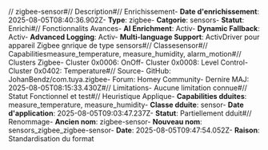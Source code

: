 // zigbee-sensor#// Description#// Enrichissement- **Date d'enrichissement**: 2025-08-05T08:40:36.902Z- **Type**: zigbee- **Catgorie**: sensors- **Statut**:  Enrichi#// Fonctionnalits Avances- **AI Enrichment**: Activ- **Dynamic Fallback**: Activ- **Advanced Logging**: Activ- **Multi-language Support**: ActivDriver pour appareil Zigbee gnrique de type sensors#// Classesensor#// Capabilitiesmeasure_temperature, measure_humidity, alarm_motion#// Clusters Zigbee- Cluster 0x0006: OnOff- Cluster 0x0008: Level Control- Cluster 0x0402: Temperature#// Source- GitHub: JohanBendz/com.tuya.zigbee- Forum: Homey Community- Dernire MAJ: 2025-08-05T08:15:33.430Z#// Limitations- Aucune limitation connue#// Statut Fonctionnel et test#// Heuristique Applique- **Capabilities dduites**: measure_temperature, measure_humidity- **Classe dduite**: sensor- **Date d'application**: 2025-08-05T09:03:47.237Z- **Statut**:  Partiellement dduit#// Renommage- **Ancien nom**: zigbee-sensor- **Nouveau nom**: sensors_zigbee_zigbee-sensor- **Date**: 2025-08-05T09:47:54.052Z- **Raison**: Standardisation du format
